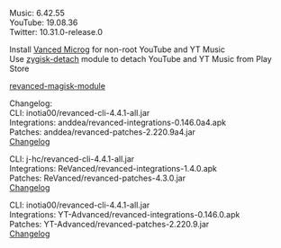 Music: 6.42.55  
YouTube: 19.08.36  
Twitter: 10.31.0-release.0  

Install [Vanced Microg](https://github.com/TeamVanced/VancedMicroG/releases) for non-root YouTube and YT Music  
Use [zygisk-detach](https://github.com/j-hc/zygisk-detach) module to detach YouTube and YT Music from Play Store  

[revanced-magisk-module](https://github.com/j-hc/revanced-magisk-module)  

Changelog:  
CLI: inotia00/revanced-cli-4.4.1-all.jar  
Integrations: anddea/revanced-integrations-0.146.0a4.apk  
Patches: anddea/revanced-patches-2.220.9a4.jar  
[Changelog](https://github.com/anddea/revanced-patches/releases/tag/v2.220.9a4)

CLI: j-hc/revanced-cli-4.4.1-all.jar  
Integrations: ReVanced/revanced-integrations-1.4.0.apk  
Patches: ReVanced/revanced-patches-4.3.0.jar  
[Changelog](https://github.com/ReVanced/revanced-patches/releases/tag/v4.3.0)

CLI: inotia00/revanced-cli-4.4.1-all.jar  
Integrations: YT-Advanced/revanced-integrations-0.146.0.apk  
Patches: YT-Advanced/revanced-patches-2.220.9.jar  
[Changelog](https://github.com/YT-Advanced/ReX-patches/releases/tag/v2.220.9)  
